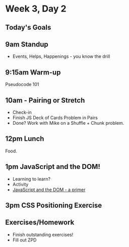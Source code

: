 # Week 3, Day 2

## Today's Goals

## 9am Standup

- Events, Helps, Happenings - you know the drill

## 9:15am Warm-up

Pseudocode 101

## 10am - Pairing or Stretch

- Check-in
- Finish JS Deck of Cards Problem in Pairs
- Done? Work with Mike on a Shuffle + Chunk problem.

## 12pm Lunch

Food.

## 1pm JavaScript and the DOM!

- Learning to learn?
- Activity
- [JavaScript and the DOM - a primer](https://github.com/gSchool/g11-course-curriculum/tree/master/week03/03_exercises/js-dom-basics)

## 3pm CSS Positioning Exercise

## Exercises/Homework

- Finish outstanding exercises!
- Fill out ZPD




